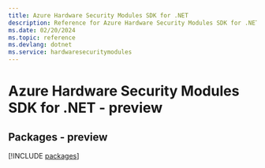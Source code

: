 ```yaml
---
title: Azure Hardware Security Modules SDK for .NET
description: Reference for Azure Hardware Security Modules SDK for .NET
ms.date: 02/20/2024
ms.topic: reference
ms.devlang: dotnet
ms.service: hardwaresecuritymodules
---
```

# Azure Hardware Security Modules SDK for .NET - preview
## Packages - preview
[!INCLUDE [packages](hardware-security-modules-index.md)]